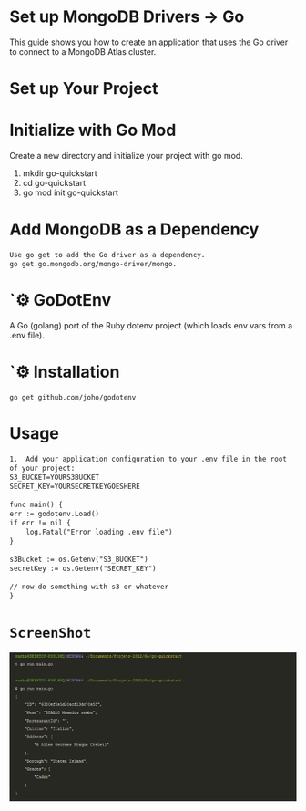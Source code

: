 # Set up MongoDB Drivers → Go

This guide shows you how to create an application that uses the Go driver to connect to a MongoDB Atlas cluster.

# Set up Your Project

# Initialize with Go Mod

Create a new directory and initialize your project with go mod.

1.  mkdir go-quickstart
2.  cd go-quickstart
3.  go mod init go-quickstart

# Add MongoDB as a Dependency

    Use go get to add the Go driver as a dependency.
    go get go.mongodb.org/mongo-driver/mongo.

# `⚙️ GoDotEnv

A Go (golang) port of the Ruby dotenv project (which loads env vars from a .env file).

# `⚙️ Installation

    go get github.com/joho/godotenv

# Usage

    1.  Add your application configuration to your .env file in the root of your project:
    S3_BUCKET=YOURS3BUCKET
    SECRET_KEY=YOURSECRETKEYGOESHERE

    func main() {
    err := godotenv.Load()
    if err != nil {
        log.Fatal("Error loading .env file")
    }

    s3Bucket := os.Getenv("S3_BUCKET")
    secretKey := os.Getenv("SECRET_KEY")

    // now do something with s3 or whatever
    }

# `ScreenShot`

<img src="1.png">
